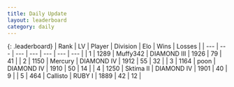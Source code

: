 ```yaml
---
title: Daily Update
layout: leaderboard
category: daily
---
```


{: .leaderboard}
| Rank | LV | Player | Division | Elo | Wins | Losses |
| --- | --- | --- | --- | --- | --- | --- |
| <span data-change="6">1</span> | 1289 | <span title="ID: 720567">Muffy342</span> | DIAMOND III | <span data-change="140">1926</span> | <span data-change="34">79</span> | <span data-change="13">41</span> |
| <span data-change="25">2</span> | 1150 | <span title="ID: 692745">Mercury</span> | DIAMOND IV | <span data-change="237">1912</span> | <span data-change="30">55</span> | <span data-change="7">32</span> |
| <span data-change="3">3</span> | 1164 | <span title="ID: 540690">poon</span> | DIAMOND IV | <span data-change="116">1910</span> | <span data-change="11">50</span> | <span data-change="1">14</span> |
| <span data-change="15">4</span> | 1250 | <span title="ID: 402846">Sktima II</span> | DIAMOND IV | <span data-change="205">1901</span> | <span data-change="25">40</span> | <span data-change="5">9</span> |
| <span data-change="57">5</span> | 464 | <span title="ID: 619928">Callisto</span> | RUBY I | <span data-change="289">1889</span> | <span data-change="34">42</span> | <span data-change="10">12</span> |